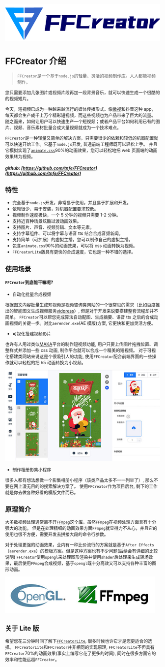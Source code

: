 <p>
  <img src="../_media/logo/logo.png" />
</p>

# FFCreator 介绍

> `FFCreator`是一个基于`node.js`的轻量、灵活的视频制作库。人人都能视频制作。

您只需要添加几张图片或视频片段再加一段背景音乐，就可以快速生成一个很酷的的视频短片。

今天，短视频已成为一种越来越流行的媒体传播形式。像[微视](https://weishi.qq.com/)和抖音这种 app，每天都会生产成千上万个精彩短视频，而这些视频也为产品带来了巨大的流量。
随之而来，如何让用户可以快速生产一个短视频；或者产品平台如何利用已有的图片、视频、音乐素材批量合成大量视频就成为一个技术难点。

`FFCreator`是一种轻量又简单的解决方案，只需要很少的依赖和较低的机器配置就可以快速开始工作。它基于`node.js`开发, 普通前端工程师既可以轻松上手。
并且它模拟实现了[`animate.css`](https://animate.style/)90%的动画效果，您可以轻松地把 web 页面端的动画效果转为视频。

##### github: [https://github.com/tnfe/FFCreator](https://github.com/tnfe/FFCreator)

## 特性

- 完全基于`node.js`开发，非常易于使用，并且易于扩展和开发。
- 依赖很少、易于安装，对机器配置要求较低。
- 视频制作速度极快，一个 5 分钟的视频只需要 1-2 分钟。
- 支持近百种场景炫酷过渡动画效果。
- 支持图片、声音、视频剪辑、文本等元素。
- 支持字幕组件、可以将字幕与语音 tts 结合合成音频新闻。
- 支持简单（可扩展）的虚拟主播，您可以制作自己的虚拟主播。
- 包含`animate.css`90%的动画效果，可以将 css 动画转换为视频。
- `FFCreatorLite`版具有更快的合成速度，它也是一种不错的选择。

## 使用场景

#### `FFCreator`到底能干嘛呢?

- 自动化批量合成视频

根据图文内容批量生成短视频是视频咨询类网站的一个很常见的需求（比如百度推出的智能图文生成视频服务[vidpress](https://ai.baidu.com/creation/main/createlab)）, 但是对于开发来说要搭建整套流程却并不简单。
`FFCreator`可以帮您完成算法自动配图、生成摘要、语音 tts 之后的合成动画视频的关键一步。对比`aerender.exe`(AE 模版)方案, 它更快和更加灵活方便。

- 可视化搭建视频影片

也许有人用过类似[MAKA](https://www.maka.im/muban/t2152-sp320.html)平台的制作短视频功能, 用户只要上传图片拖拽位置、调整样式并添加一些 css 动画, 制作平台就可以合成一个精美的短视频。
对于可视化搭建类网站来说这是个很吸引人的功能, 使用`FFCreator`配合前端界面的一些操作就可以轻松的把 h5 动画转换为小视频。

![img](../_media/imgs/el.jpg)

- 制作相册影集小程序

很多人都有想法想做一个影集相册小程序（该类产品太多不一一列举了）, 那么不要在网上漫无目的的搜索解决方案了。
使用`FFCreator`作为项目后台, 剩下的工作就是你去做各种好看的模版文件而已。

## 原理简介

大多数视频处理通常离不开[`FFmpeg`](https://ffmpeg.org/)这个库，虽然`FFmpeg`在视频处理方面具有十分强大的功能。
但是在处理精细的动画效果方面`FFmpeg`就显得力不从心，并且它的使用也很不方便，需要开发去拼接大段的命令行参数。

对于处理更强的动画效果，业内有一种比价流行的方案就是基于`After Effects`（`aerender.exe`）的模板方案。但是这种方案也有不少问题(后续会有详细的比较说明)
`FFCreator`使用`opengl`来处理图形渲染并使用`shader`后处理来生成转场效果，最后使用`FFmpeg`合成视频，基于`opengl`既十分高效又可以支持各种丰富的图形动画。

![img](../_media/imgs/logotwo.jpg)

## 关于 Lite 版

希望您花三分钟时间了解下[`FFCreatorLite`](guide/lite.md), 很多时候也许它才是您更适合的选择。
`FFCreatorLite`和`FFCreator`并非相同的实现原理, `FFCreatorLite`不但具有`FFCreator`70%的动画效果(事实上编写它花了更多的时间), 同时在很多方面它的效率和性能远超`FFCreator`。
